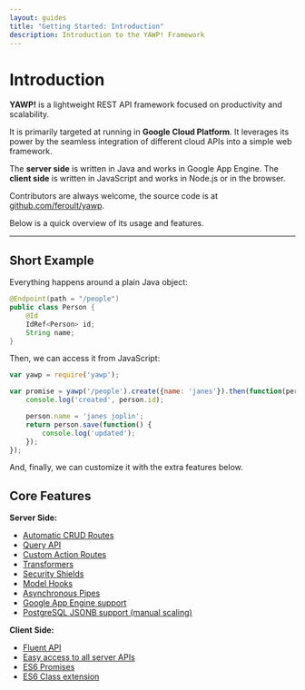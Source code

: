```yaml
---
layout: guides
title: "Getting Started: Introduction"
description: Introduction to the YAWP! Framework
---
```

# Introduction

__YAWP!__ is a lightweight REST API framework focused on productivity and scalability. 

It is primarily targeted at running in __Google Cloud Platform__. It leverages its power by the seamless
integration of different cloud APIs into a simple web framework.

The __server side__ is written in Java and works in Google App Engine. 
The __client side__ is written in JavaScript and works in Node.js or in the browser. 

Contributors are always welcome, the source code is at [github.com/feroult/yawp](http://github.com/feroult/yawp).

Below is a quick overview of its usage and features.

____

## Short Example

Everything happens around a plain Java object:

~~~ java
@Endpoint(path = "/people")
public class Person {
    @Id
    IdRef<Person> id;             
    String name;
}   
~~~

Then, we can access it from JavaScript:

~~~ javascript
var yawp = require('yawp');

var promise = yawp('/people').create({name: 'janes'}).then(function(person) {
    console.log('created', person.id);

    person.name = 'janes joplin';
    return person.save(function() {
        console.log('updated');
    });
});
~~~

And, finally, we can customize it with the extra features below.

## Core Features

__Server Side:__

* [Automatic CRUD Routes](/guides/api/repository-actions)
* [Query API](/guides/api/query)
* [Custom Action Routes](/guides/api/actions)
* [Transformers](/guides/api/transformers)
* [Security Shields](/guides/api/shields)
* [Model Hooks](/guides/api/hooks)
* [Asynchronous Pipes](/guides/api/pipes)
* [Google App Engine support](/guides/getting-started/google-appengine-deploy)
* [PostgreSQL JSONB support (manual scaling)](/guides/getting-started/supported-platforms) 

__Client Side:__

* [Fluent API](/guides/tutorials/the-javascript-client)
* [Easy access to all server APIs](/guides/tutorials/the-javascript-client)
* [ES6 Promises](/guides/tutorials/the-javascript-client)
* [ES6 Class extension](/guides/tutorials/the-javascript-client)



